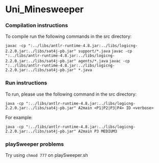 # Uni_Minesweeper

### Compilation instructions
To compile run the following commands in the src directory:

`javac -cp ":../libs/antlr-runtime-4.8.jar:../libs/logicng-2.2.0.jar:../libs/sat4j-pb.jar" support/*.java`
`javac -cp ":../libs/antlr-runtime-4.8.jar:../libs/logicng-2.2.0.jar:../libs/sat4j-pb.jar" agents/*.java`
`javac -cp ":../libs/antlr-runtime-4.8.jar:../libs/logicng-2.2.0.jar:../libs/sat4j-pb.jar" *.java`

### Run instructions
To run, please use the following command in the src directory:

`java -cp ":../libs/antlr-runtime-4.8.jar:../libs/logicng-2.2.0.jar:../libs/sat4j-pb.jar" A2main <P1|P2|P3|P4> ID <verbose>`

For example:

`java -cp ":../libs/antlr-runtime-4.8.jar:../libs/logicng-2.2.0.jar:../libs/sat4j-pb.jar" A2main P3 MEDIUM3`


### playSweeper problems
Try using `chmod 777` on playSweeper.sh